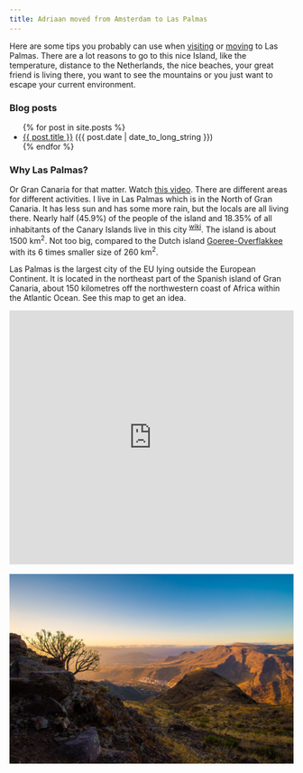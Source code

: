 ```yaml
---
title: Adriaan moved from Amsterdam to Las Palmas
---
```


Here are some tips you probably can use when [visiting](/visitors) or [moving](/movers) to Las Palmas.
There are a lot reasons to go to this nice Island, like the temperature, distance to the Netherlands, the nice beaches, your great friend is living there, you want to see the mountains or you just want to escape your current environment.

### Blog posts

<ul>
  {% for post in site.posts %}
    <li>
      <a href="{{ post.url }}">{{ post.title }}</a> ({{ post.date | date_to_long_string }})
    </li>
  {% endfor %}
</ul>


### Why Las Palmas?

Or Gran Canaria for that matter. Watch <a href="https://www.youtube.com/watch?v=3-IT-LJvAPA" target="_blank">this video</a>.
There are different areas for different activities. I live in Las Palmas which is in the North of Gran Canaria.
It has less sun and has some more rain, but the locals are all living there. Nearly half (45.9%) of the people of the island and 18.35% of all inhabitants of the Canary Islands live in this city <sup>[wiki](https://en.wikipedia.org/wiki/Las_Palmas)</sup>.
The island is about 1500 km<sup>2</sup>. Not too big, compared to the Dutch island [Goeree-Overflakkee](https://en.wikipedia.org/wiki/Goeree-Overflakkee) with its 6 times smaller size of 260 km<sup>2</sup>.

Las Palmas is the largest city of the EU lying outside the European Continent. It is located in the northeast part of the Spanish island of Gran Canaria, about 150 kilometres off the northwestern coast of Africa within the Atlantic Ocean. See this map to get an idea.

<iframe class="border" src="https://www.google.com/maps/embed?pb=!1m18!1m12!1m3!1d451096.17856407067!2d-15.877301584959964!3d27.95750067718394!2m3!1f0!2f0!3f0!3m2!1i1024!2i768!4f13.1!3m3!1m2!1s0xc40855504bf07c1%3A0x2ec916c8a5acdb16!2sGran+Canaria%2C+Spanje!5e0!3m2!1snl!2snl!4v1453390604150" width="100%" height="450" frameborder="0" allowfullscreen></iframe>

![Mountains of Gran Canaria](/images/mountains.jpg)
